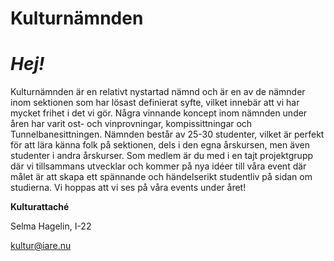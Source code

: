 # Kulturnämnden

# _Hej!_

Kulturnämnden är en relativt nystartad nämnd och är en av de nämnder inom sektionen som har lösast definierat syfte, vilket innebär att vi har mycket frihet i det vi gör. Några vinnande koncept inom nämnden under åren har varit ost- och vinprovningar, kompissittningar och Tunnelbanesittningen. Nämnden består av 25-30 studenter, vilket är perfekt för att lära känna folk på sektionen, dels i den egna årskursen, men även studenter i andra årskurser. Som medlem är du med i en tajt projektgrupp där vi tillsammans utvecklar och kommer på nya idéer till våra event där målet är att skapa ett spännande och händelserikt studentliv på sidan om studierna. Vi hoppas att vi ses på våra events under året!

__Kulturattaché__ 

Selma Hagelin, I-22

kultur@iare.nu

